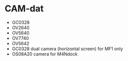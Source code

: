 
# CAM-dat


- GC0328
- OV2640
- OV5640
- OV7740
- OV5642
- GC0328 dual camera (horizontal screen) for MF1 only
- OS08A20 camera for M4Ndock